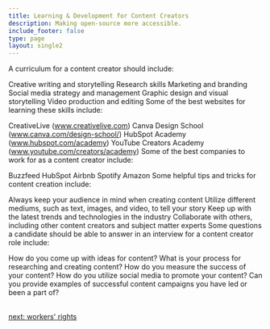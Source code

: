 ```yaml
---
title: Learning & Development for Content Creators
description: Making open-source more accessible.
include_footer: false
type: page
layout: single2
---
```


<p>
A curriculum for a content creator should include:

Creative writing and storytelling
Research skills
Marketing and branding
Social media strategy and management
Graphic design and visual storytelling
Video production and editing
Some of the best websites for learning these skills include:

CreativeLive (www.creativelive.com)
Canva Design School (www.canva.com/design-school/)
HubSpot Academy (www.hubspot.com/academy)
YouTube Creators Academy (www.youtube.com/creators/academy)
Some of the best companies to work for as a content creator include:

Buzzfeed
HubSpot
Airbnb
Spotify
Amazon
Some helpful tips and tricks for content creation include:

Always keep your audience in mind when creating content
Utilize different mediums, such as text, images, and video, to tell your story
Keep up with the latest trends and technologies in the industry
Collaborate with others, including other content creators and subject matter experts
Some questions a candidate should be able to answer in an interview for a content creator role include:

How do you come up with ideas for content?
What is your process for researching and creating content?
How do you measure the success of your content?
How do you utilize social media to promote your content?
Can you provide examples of successful content campaigns you have led or been a part of?

<br>
<a href="https://workdojos.com/contentcreators/rights">next: workers' rights</a>
</p>